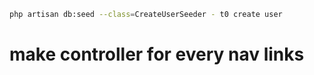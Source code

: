 
<!-- write commands to run project  -->

```sh 
php artisan db:seed --class=CreateUserSeeder - t0 create user 
```

# make controller for every nav links